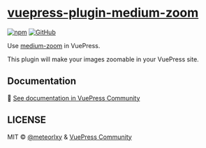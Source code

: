 # [vuepress-plugin-medium-zoom](https://vuepress.github.io/plugins/medium-zoom)


[![npm](https://img.shields.io/npm/v/vuepress-plugin-medium-zoom.svg)](https://www.npmjs.com/package/vuepress-plugin-medium-zoom)
[![GitHub](https://img.shields.io/github/license/vuepress/vuepress-plugin-medium-zoom.svg)](https://github.com/vuepress/vuepress-plugin-medium-zoom/blob/master/LICENSE)

Use [medium-zoom](https://github.com/francoischalifour/medium-zoom) in VuePress.

This plugin will make your images zoomable in your VuePress site.

## Documentation

:book: [See documentation in VuePress Community](https://vuepress.github.io/plugins/medium-zoom)

## LICENSE

MIT &copy; [@meteorlxy](https://github.com/meteorlxy) & [VuePress Community](https://github.com/vuepress)

